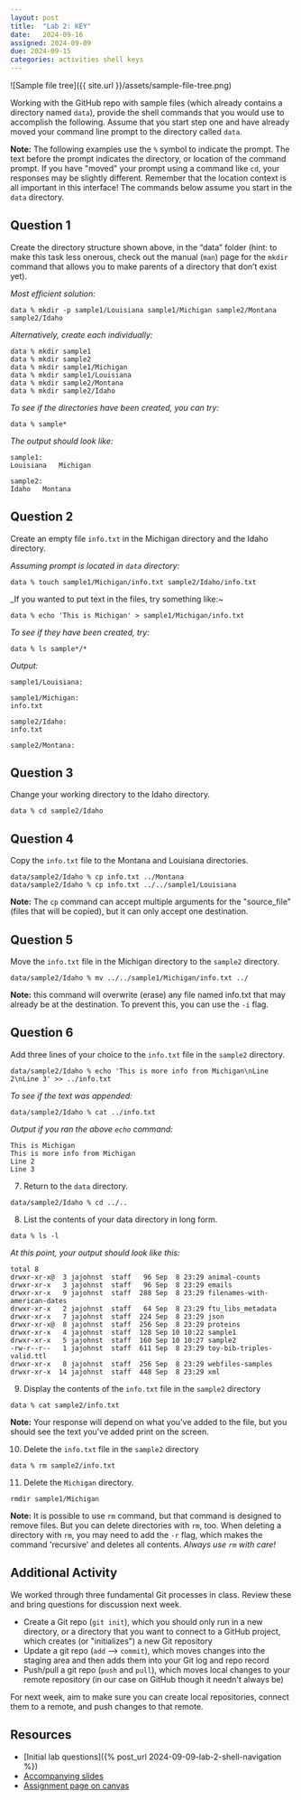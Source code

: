 ```yaml
---
layout: post
title:  "Lab 2: KEY"
date:   2024-09-16
assigned: 2024-09-09
due: 2024-09-15
categories: activities shell keys
---
```


![Sample file tree]({{ site.url }}/assets/sample-file-tree.png)

Working with the GitHub repo with sample files (which already contains a directory named `data`), provide the shell commands that you would use to accomplish the following. Assume that you start step one and
have already moved your command line prompt to the directory called `data`.

**Note:** The following examples use the `%` symbol to indicate the prompt.
The text before the prompt indicates the directory, or location of the command prompt.
If you have "moved" your prompt using a command like `cd`,
your responses may be slightly different.
Remember that the location context is all important in this interface!
The commands below assume you start in the `data` directory.

## Question 1

Create the directory structure shown above, in the “data” folder (hint: to make this task less onerous, check out the manual (`man`) page for the `mkdir` command that allows you to make parents of a directory that don’t exist yet).

_Most efficient solution:_

```shell
data % mkdir -p sample1/Louisiana sample1/Michigan sample2/Montana sample2/Idaho
```

_Alternatively, create each individually:_

```shell
data % mkdir sample1
data % mkdir sample2
data % mkdir sample1/Michigan
data % mkdir sample1/Louisiana
data % mkdir sample2/Montana
data % mkdir sample2/Idaho
```

_To see if the directories have been created, you can try:_

```shell
data % sample*
```

_The output should look like:_

```shell
sample1:
Louisiana	Michigan

sample2:
Idaho	Montana
```

## Question 2

Create an empty file `info.txt` in the Michigan directory and the Idaho directory.

_Assuming prompt is located in `data` directory:_

```shell
data % touch sample1/Michigan/info.txt sample2/Idaho/info.txt
```

_If you wanted to put text in the files, try something like:~

```shell
data % echo 'This is Michigan' > sample1/Michigan/info.txt
```

_To see if they have been created, try:_

```shell
data % ls sample*/*
```

_Output:_

```shell
sample1/Louisiana:

sample1/Michigan:
info.txt

sample2/Idaho:
info.txt

sample2/Montana:
```

## Question 3

Change your working directory to the Idaho directory.

```shell
data % cd sample2/Idaho
```

## Question 4

Copy the `info.txt` file to the Montana and Louisiana directories.

```shell
data/sample2/Idaho % cp info.txt ../Montana 
data/sample2/Idaho % cp info.txt ../../sample1/Louisiana
```

**Note:** The `cp` command can accept multiple arguments for the "source_file" (files that will be copied),
but it can only accept one destination.

## Question 5

Move the `info.txt` file in the Michigan directory to the `sample2` directory.

```shell
data/sample2/Idaho % mv ../../sample1/Michigan/info.txt ../
```

**Note:** this command will overwrite (erase) any file named info.txt that may already be at the destination.
To prevent this, you can use the `-i` flag.

## Question 6

Add three lines of your choice to the `info.txt` file in the `sample2` directory.

```shell
data/sample2/Idaho % echo 'This is more info from Michigan\nLine 2\nLine 3' >> ../info.txt
```

_To see if the text was appended:_

```shell
data/sample2/Idaho % cat ../info.txt
```

_Output if you ran the above `echo` command:_

```shell
This is Michigan
This is more info from Michigan
Line 2
Line 3
```

7. Return to the `data` directory.

```shell
data/sample2/Idaho % cd ../..
```

8. List the contents of your data directory in long form.

```shell
data % ls -l
```

_At this point, your output should look like this:_

```shell
total 8
drwxr-xr-x@  3 jajohnst  staff   96 Sep  8 23:29 animal-counts
drwxr-xr-x   3 jajohnst  staff   96 Sep  8 23:29 emails
drwxr-xr-x   9 jajohnst  staff  288 Sep  8 23:29 filenames-with-american-dates
drwxr-xr-x   2 jajohnst  staff   64 Sep  8 23:29 ftu_libs_metadata
drwxr-xr-x   7 jajohnst  staff  224 Sep  8 23:29 json
drwxr-xr-x@  8 jajohnst  staff  256 Sep  8 23:29 proteins
drwxr-xr-x   4 jajohnst  staff  128 Sep 10 10:22 sample1
drwxr-xr-x   5 jajohnst  staff  160 Sep 10 10:27 sample2
-rw-r--r--   1 jajohnst  staff  611 Sep  8 23:29 toy-bib-triples-valid.ttl
drwxr-xr-x   8 jajohnst  staff  256 Sep  8 23:29 webfiles-samples
drwxr-xr-x  14 jajohnst  staff  448 Sep  8 23:29 xml
```

9. Display the contents of the `info.txt` file in the `sample2` directory

```shell
data % cat sample2/info.txt
```

**Note:** Your response will depend on what you've added to the file,
but you should see the text you've added print on the screen.

10. Delete the `info.txt` file in the `sample2` directory

```shell
data % rm sample2/info.txt
```

11. Delete the `Michigan` directory.

```shell
rmdir sample1/Michigan
```

**Note:** It is possible to use `rm` command, but that command is designed to remove files.
But you can delete directories with `rm`, too.
When deleting a directory with `rm`, you may need to add the `-r` flag, which makes the command 'recursive' and deletes all contents.
_Always use `rm` with care!_

## Additional Activity

We worked through three fundamental Git processes in class. Review these and bring questions for discussion next week.

* Create a Git repo (`git init`), which you should only run in a new directory, or a directory that you want to connect to a GitHub project, which creates (or "initializes") a new Git repository
* Update a git repo (`add` --> `commit`), which moves changes into the staging area and then adds them into your Git log and repo record
* Push/pull a git repo (`push` and `pull`), which moves local changes to your remote repository (in our case on GitHub though it needn't always be)

For next week, aim to make sure you can create local repositories, connect them to a remote, and push changes to that remote.

## Resources

* [Initial lab questions]({% post_url 2024-09-09-lab-2-shell-navigation %})
* [Accompanying slides][slides]
* [Assignment page on canvas][canvas-link]

[slides]: https://docs.google.com/presentation/d/1q-uz12RVq17JtYOtZ1wK7KwaACQhX4ai_tRYo1LYnBU/edit?usp=sharing
[canvas-link]: https://umich.instructure.com/courses/698670/assignments/2472579